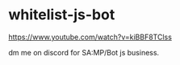 # whitelist-js-bot
https://www.youtube.com/watch?v=kiBBF8TClss

dm me on discord for SA:MP/Bot js business.
